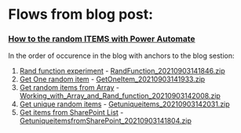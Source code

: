 # Flows from blog post:
### [How to the random ITEMS with Power Automate](https://365corner.pl/2021/09/03/get-random-items-with-power-automate)

In the order of occurence in the blog with anchors to the blog sestion:

1. [Rand function experiment](https://365corner.pl/2021/09/03/get-random-items-with-power-automate/#RandExperiment) - <a href="RandFunction_20210903141846.zip"> RandFunction_20210903141846.zip</a>
2. [Get One random item](https://365corner.pl/2021/09/03/get-random-items-with-power-automate/#OneRandomItem) - <a href="GetOneItem_20210903141933.zip">GetOneItem_20210903141933.zip</a>
3. [Get random items from Array](https://365corner.pl/2021/09/03/get-random-items-with-power-automate/#RandomItems) - <a href="Working_with_Array_and_Rand_function_20210903142008.zip">Working_with_Array_and_Rand_function_20210903142008.zip</a>
4. [Get unique random items](https://365corner.pl/2021/09/03/get-random-items-with-power-automate/#UniqueRandomItems) - <a href="Getuniqueitems_20210903142031.zip">Getuniqueitems_20210903142031.zip</a>
5. [Get items from SharePoint List](https://365corner.pl/2021/09/03/get-random-items-with-power-automate/#ItemsSharePoint) - <a href="">GetuniqueitemsfromSharePoint_20210903141804.zip</a>
